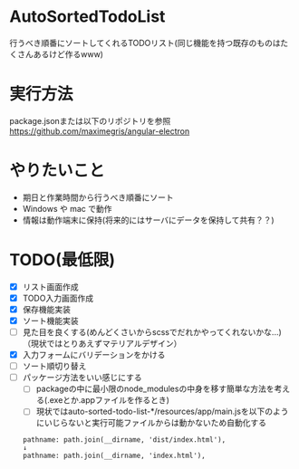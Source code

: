 # AutoSortedTodoList
行うべき順番にソートしてくれるTODOリスト(同じ機能を持つ既存のものはたくさんあるけど作るwww)

# 実行方法
package.jsonまたは以下のリポジトリを参照  
https://github.com/maximegris/angular-electron

# やりたいこと
- 期日と作業時間から行うべき順番にソート
- Windows や mac で動作
- 情報は動作端末に保持(将来的にはサーバにデータを保持して共有？？)

# TODO(最低限)
- [x] リスト画面作成
- [x] TODO入力画面作成
- [x] 保存機能実装
- [x] ソート機能実装
- [ ] 見た目を良くする(めんどくさいからscssでだれかやってくれないかな...)
    （現状ではとりあえずマテリアルデザイン）
- [x] 入力フォームにバリデーションをかける
- [ ] ソート順切り替え
- [ ] パッケージ方法をいい感じにする
    - [ ] packageの中に最小限のnode_modulesの中身を移す簡単な方法を考える(.exeとか.appファイルを作るとき)
    - [ ] 現状ではauto-sorted-todo-list-*/resources/app/main.jsを以下のようにいじらないと実行可能ファイルからは動かないため自動化する
    ```
    pathname: path.join(__dirname, 'dist/index.html'),
    ↓
    pathname: path.join(__dirname, 'index.html'),
    ```